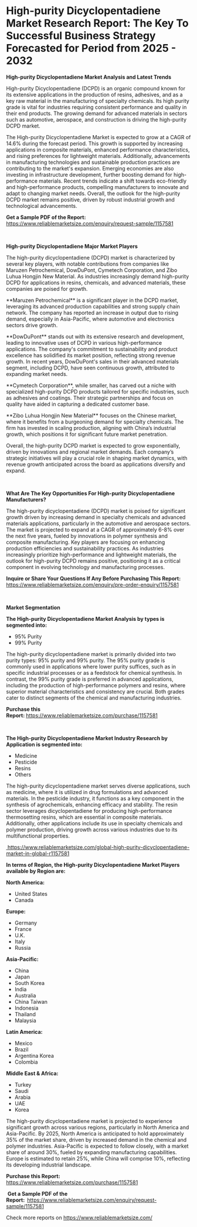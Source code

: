 <p><h1>High-purity Dicyclopentadiene Market Research Report: The Key To Successful Business Strategy Forecasted for Period from 2025 - 2032</h1></p><p><strong>High-purity Dicyclopentadiene Market Analysis and Latest Trends</strong></p>
<p><p>High-purity Dicyclopentadiene (DCPD) is an organic compound known for its extensive applications in the production of resins, adhesives, and as a key raw material in the manufacturing of specialty chemicals. Its high purity grade is vital for industries requiring consistent performance and quality in their end products. The growing demand for advanced materials in sectors such as automotive, aerospace, and construction is driving the high-purity DCPD market.</p><p>The High-purity Dicyclopentadiene Market is expected to grow at a CAGR of 14.6% during the forecast period. This growth is supported by increasing applications in composite materials, enhanced performance characteristics, and rising preferences for lightweight materials. Additionally, advancements in manufacturing technologies and sustainable production practices are contributing to the market's expansion. Emerging economies are also investing in infrastructure development, further boosting demand for high-performance materials. Recent trends indicate a shift towards eco-friendly and high-performance products, compelling manufacturers to innovate and adapt to changing market needs. Overall, the outlook for the high-purity DCPD market remains positive, driven by robust industrial growth and technological advancements.</p></p>
<p><strong>Get a Sample PDF of the Report:&nbsp;</strong> <a href="https://www.reliablemarketsize.com/enquiry/request-sample/1157581?utm_campaign=3508&utm_medium=2&utm_source=Github&utm_content=ia&utm_term=21032025&utm_id=high-purity-dicyclopentadiene">https://www.reliablemarketsize.com/enquiry/request-sample/1157581</a></p>
<p>&nbsp;</p>
<p><strong>High-purity Dicyclopentadiene Major Market Players</strong></p>
<p><p>The high-purity dicyclopentadiene (DCPD) market is characterized by several key players, with notable contributions from companies like Maruzen Petrochemical, DowDuPont, Cymetech Corporation, and Zibo Luhua Hongjin New Material. As industries increasingly demand high-purity DCPD for applications in resins, chemicals, and advanced materials, these companies are poised for growth.</p><p>**Maruzen Petrochemical** is a significant player in the DCPD market, leveraging its advanced production capabilities and strong supply chain network. The company has reported an increase in output due to rising demand, especially in Asia-Pacific, where automotive and electronics sectors drive growth.</p><p>**DowDuPont** stands out with its extensive research and development, leading to innovative uses of DCPD in various high-performance applications. The company's commitment to sustainability and product excellence has solidified its market position, reflecting strong revenue growth. In recent years, DowDuPont's sales in their advanced materials segment, including DCPD, have seen continuous growth, attributed to expanding market needs.</p><p>**Cymetech Corporation**, while smaller, has carved out a niche with specialized high-purity DCPD products tailored for specific industries, such as adhesives and coatings. Their strategic partnerships and focus on quality have aided in capturing a dedicated customer base.</p><p>**Zibo Luhua Hongjin New Material** focuses on the Chinese market, where it benefits from a burgeoning demand for specialty chemicals. The firm has invested in scaling production, aligning with China’s industrial growth, which positions it for significant future market penetration.</p><p>Overall, the high-purity DCPD market is expected to grow exponentially, driven by innovations and regional market demands. Each company’s strategic initiatives will play a crucial role in shaping market dynamics, with revenue growth anticipated across the board as applications diversify and expand.</p></p>
<p>&nbsp;</p>
<p><strong>What Are The Key Opportunities For High-purity Dicyclopentadiene Manufacturers?</strong></p>
<p><p>The high-purity dicyclopentadiene (DCPD) market is poised for significant growth driven by increasing demand in specialty chemicals and advanced materials applications, particularly in the automotive and aerospace sectors. The market is projected to expand at a CAGR of approximately 6-8% over the next five years, fueled by innovations in polymer synthesis and composite manufacturing. Key players are focusing on enhancing production efficiencies and sustainability practices. As industries increasingly prioritize high-performance and lightweight materials, the outlook for high-purity DCPD remains positive, positioning it as a critical component in evolving technology and manufacturing processes.</p></p>
<p><strong>Inquire or Share Your Questions If Any Before Purchasing This Report:</strong> <a href="https://www.reliablemarketsize.com/enquiry/pre-order-enquiry/1157581?utm_campaign=3508&utm_medium=2&utm_source=Github&utm_content=ia&utm_term=21032025&utm_id=high-purity-dicyclopentadiene">https://www.reliablemarketsize.com/enquiry/pre-order-enquiry/1157581</a></p>
<p>&nbsp;</p>
<p><strong>Market Segmentation</strong></p>
<p><strong>The High-purity Dicyclopentadiene Market Analysis by types is segmented into:</strong></p>
<p><ul><li>95% Purity</li><li>99% Purity</li></ul></p>
<p><p>The high-purity dicyclopentadiene market is primarily divided into two purity types: 95% purity and 99% purity. The 95% purity grade is commonly used in applications where lower purity suffices, such as in specific industrial processes or as a feedstock for chemical synthesis. In contrast, the 99% purity grade is preferred in advanced applications, including the production of high-performance polymers and resins, where superior material characteristics and consistency are crucial. Both grades cater to distinct segments of the chemical and manufacturing industries.</p></p>
<p><strong>Purchase this Report:&nbsp;</strong><a href="https://www.reliablemarketsize.com/purchase/1157581?utm_campaign=3508&utm_medium=2&utm_source=Github&utm_content=ia&utm_term=21032025&utm_id=high-purity-dicyclopentadiene">https://www.reliablemarketsize.com/purchase/1157581</a></p>
<p>&nbsp;</p>
<p><strong>The High-purity Dicyclopentadiene Market Industry Research by Application is segmented into:</strong></p>
<p><ul><li>Medicine</li><li>Pesticide</li><li>Resins</li><li>Others</li></ul></p>
<p><p>The high-purity dicyclopentadiene market serves diverse applications, such as medicine, where it is utilized in drug formulations and advanced materials. In the pesticide industry, it functions as a key component in the synthesis of agrochemicals, enhancing efficacy and stability. The resin sector leverages dicyclopentadiene for producing high-performance thermosetting resins, which are essential in composite materials. Additionally, other applications include its use in specialty chemicals and polymer production, driving growth across various industries due to its multifunctional properties.</p></p>
<p><a href="https://www.reliablemarketsize.com/global-high-purity-dicyclopentadiene-market-in-global-r1157581?utm_campaign=3508&utm_medium=2&utm_source=Github&utm_content=ia&utm_term=21032025&utm_id=high-purity-dicyclopentadiene">&nbsp;https://www.reliablemarketsize.com/global-high-purity-dicyclopentadiene-market-in-global-r1157581</a></p>
<p><strong>In terms of Region, the High-purity Dicyclopentadiene Market Players available by Region are:</strong></p>
<p>
    <p> <strong> North America: </strong>
        <ul>
            <li>United States</li>
            <li>Canada</li>
        </ul>
        </p> 
    <p> <strong> Europe: </strong>
        <ul>
            <li>Germany</li>
            <li>France</li>
            <li>U.K.</li>
            <li>Italy</li>
            <li>Russia</li>
        </ul>
        </p> 
    <p> <strong> Asia-Pacific: </strong>
        <ul>
            <li>China</li>
            <li>Japan</li>
            <li>South Korea</li>
            <li>India</li>
            <li>Australia</li>
            <li>China Taiwan</li>
            <li>Indonesia</li>
            <li>Thailand</li>
            <li>Malaysia</li>
        </ul>
        </p> 
    <p> <strong> Latin America: </strong>
        <ul>
            <li>Mexico</li>
            <li>Brazil</li>
            <li>Argentina Korea</li>
            <li>Colombia</li>
        </ul>
        </p> 
    <p> <strong> Middle East & Africa: </strong>
        <ul>
            <li>Turkey</li>
            <li>Saudi</li>
            <li>Arabia</li>
            <li>UAE</li>
            <li>Korea</li>
        </ul>
    </p>
    </p>
<p><p>The high-purity dicyclopentadiene market is projected to experience significant growth across various regions, particularly in North America and Asia-Pacific. By 2025, North America is anticipated to hold approximately 35% of the market share, driven by increased demand in the chemical and polymer industries. Asia-Pacific is expected to follow closely, with a market share of around 30%, fueled by expanding manufacturing capabilities. Europe is estimated to retain 25%, while China will comprise 10%, reflecting its developing industrial landscape.</p></p>
<p><strong>Purchase this Report: </strong><a href="https://www.reliablemarketsize.com/purchase/1157581?utm_campaign=3508&utm_medium=2&utm_source=Github&utm_content=ia&utm_term=21032025&utm_id=high-purity-dicyclopentadiene">https://www.reliablemarketsize.com/purchase/1157581</a></p>
<p>&nbsp;<strong>Get a Sample PDF of the Report:&nbsp;&nbsp;</strong><a href="https://www.reliablemarketsize.com/enquiry/request-sample/1157581?utm_campaign=3508&utm_medium=2&utm_source=Github&utm_content=ia&utm_term=21032025&utm_id=high-purity-dicyclopentadiene">https://www.reliablemarketsize.com/enquiry/request-sample/1157581</a></p>
<p><strong></strong></p>
<p>Check more reports on <a href="https://www.reliablemarketsize.com/?utm_campaign=3508&utm_medium=2&utm_source=Github&utm_content=ia&utm_term=21032025&utm_id=high-purity-dicyclopentadiene">https://www.reliablemarketsize.com/</a></p>